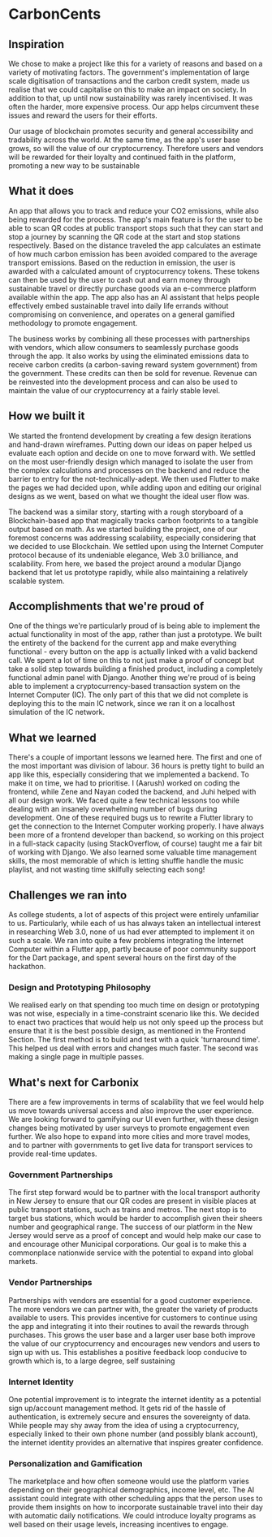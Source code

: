 # CarbonCents

## Inspiration

We chose to make a project like this for a variety of reasons and based on a variety of motivating factors. The government's implementation of large scale digitisation of transactions and the carbon credit system, made us realise that we could capitalise on this to make an impact on society. In addition to that, up until now sustainability was rarely incentivised. It was often the harder, more expensive process. Our app helps circumvent these issues and reward the users for their efforts.

Our usage of blockchain promotes security and general accessibility and tradability across the world. At the same time, as the app's user base grows, so will the value of our cryptocurrency. Therefore users and vendors will be rewarded for their loyalty and continued faith in the platform, promoting a new way to be sustainable

## What it does

An app that allows you to track and reduce your CO2 emissions, while also being rewarded for the process. The app's main feature is for the user to be able to scan QR codes at public transport stops such that they can start and stop a journey by scanning the QR code at the start and stop stations respectively. Based on the distance traveled the app calculates an estimate of how much carbon emission has been avoided compared to the average transport emissions. Based on the reduction in emission, the user is awarded with a calculated amount of cryptocurrency tokens. These tokens can then be used by the user to cash out and earn money through sustainable travel or directly purchase goods via an e-commerce platform available within the app. The app also has an AI assistant that helps people effectively embed sustainable travel into daily life errands without compromising on convenience, and operates on a general gamified methodology to promote engagement.

The business works by combining all these processes with partnerships with vendors, which allow consumers to seamlessly purchase goods through the app. It also works by using the eliminated emissions data to receive carbon credits (a carbon-saving reward system government) from the government. These credits can then be sold for revenue. Revenue can be reinvested into the development process and can also be used to maintain the value of our cryptocurrency at a fairly stable level.

## How we built it

We started the frontend development by creating a few design iterations and hand-drawn wireframes. Putting down our ideas on paper helped us evaluate each option and decide on one to move forward with. We settled on the most user-friendly design which managed to isolate the user from the complex calculations and processes on the backend and reduce the barrier to entry for the not-technically-adept. We then used Flutter to make the pages we had decided upon, while adding upon and editing our original designs as we went, based on what we thought the ideal user flow was.

The backend was a similar story, starting with a rough storyboard of a Blockchain-based app that magically tracks carbon footprints to a tangible output based on math. As we started building the project, one of our foremost concerns was addressing scalability, especially considering that we decided to use Blockchain. We settled upon using the Internet Computer protocol because of its undeniable elegance, Web 3.0 brilliance, and scalability. From here, we based the project around a modular Django backend that let us prototype rapidly, while also maintaining a relatively scalable system.

## Accomplishments that we're proud of

One of the things we're particularly proud of is being able to implement the actual functionality in most of the app, rather than just a prototype. We built the entirety of the backend for the current app and make everything functional - every button on the app is actually linked with a valid backend call. We spent a lot of time on this to not just make a proof of concept but take a solid step towards building a finished product, including a completely functional admin panel with Django. Another thing we're proud of is being able to implement a cryptocurrency-based transaction system on the Internet Computer (IC). The only part of this that we did not complete is deploying this to the main IC network, since we ran it on a localhost simulation of the IC network.

## What we learned

There's a couple of important lessons we learned here. The first and one of the most important was division of labour. 36 hours is pretty tight to build an app like this, especially considering that we implemented a backend. To make it on time, we had to prioritise. I (Aarush) worked on coding the frontend, while Zene and Nayan coded the backend, and Juhi helped with all our design work. We faced quite a few technical lessons too while dealing with an insanely overwhelming number of bugs during development. One of these required bugs us to rewrite a Flutter library to get the connection to the Internet Computer working properly. I have always been more of a frontend developer than backend, so working on this project in a full-stack capacity (using StackOverflow, of course) taught me a fair bit of working with Django. We also learned some valuable time management skills, the most memorable of which is letting shuffle handle the music playlist, and not wasting time skilfully selecting each song!

## Challenges we ran into

As college students, a lot of aspects of this project were entirely unfamiliar to us. Particularly, while each of us has always taken an intellectual interest in researching Web 3.0, none of us had ever attempted to implement it on such a scale. We ran into quite a few problems integrating the Internet Computer within a Flutter app, partly because of poor community support for the Dart package, and spent several hours on the first day of the hackathon.

### Design and Prototyping Philosophy

We realised early on that spending too much time on design or prototyping was not wise, especially in a time-constraint scenario like this. We decided to enact two practices that would help us not only speed up the process but ensure that it is the best possible design, as mentioned in the Frontend Section. The first method is to build and test with a quick 'turnaround time'. This helped us deal with errors and changes much faster. The second was making a single page in multiple passes.

## What's next for Carbonix

There are a few improvements in terms of scalability that we feel would help us move towards universal access and also improve the user experience. We are looking forward to gamifying our UI even further, with these design changes being motivated by user surveys to promote engagement even further. We also hope to expand into more cities and more travel modes, and to partner with governments to get live data for transport services to provide real-time updates.

### Government Partnerships

The first step forward would be to partner with the local transport authority in New Jersey to ensure that our QR codes are present in visible places at public transport stations, such as trains and metros. The next stop is to target bus stations, which would be harder to accomplish given their sheers number and geographical range. The success of our platform in the New Jersey would serve as a proof of concept and would help make our case to and encourage other Municipal corporations. Our goal is to make this a commonplace nationwide service with the potential to expand into global markets.

### Vendor Partnerships

Partnerships with vendors are essential for a good customer experience. The more vendors we can partner with, the greater the variety of products available to users. This provides incentive for customers to continue using the app and integrating it into their routines to avail the rewards through purchases. This grows the user base and a larger user base both improve the value of our cryptocurrency and encourages new vendors and users to sign up with us. This establishes a positive feedback loop conducive to growth which is, to a large degree, self sustaining

### Internet Identity

One potential improvement is to integrate the internet identity as a potential sign up/account management method. It gets rid of the hassle of authentication, is extremely secure and ensures the sovereignty of data. While people may shy away from the idea of using a cryptocurrency, especially linked to their own phone number (and possibly blank account), the internet identity provides an alternative that inspires greater confidence.

### Personalization and Gamification

The marketplace and how often someone would use the platform varies depending on their geographical demographics, income level, etc. The AI assistant could integrate with other scheduling apps that the person uses to provide them insights on how to incorporate sustainable travel into their day with automatic daily notifications. We could introduce loyalty programs as well based on their usage levels, increasing incentives to engage.
